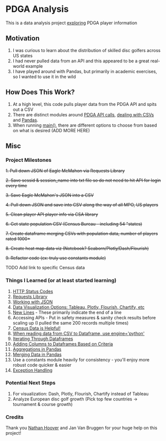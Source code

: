 # PDGA Analysis
This is a data analysis project
[exploring](https://public.tableau.com/profile/beau5312#!/vizhome/USDiscGolfExploration/Density)
PDGA player information

## Motivation
1. I was curious to learn about the distribution of skilled disc golfers across US states
2. I had never pulled data from an API and this appeared to be a great real-world example
3. I have played around with Pandas, but primarily in academic exercises, so I wanted to use it in the wild

## How Does This Work?
1. At a high level, this code pulls player data from the PDGA API and spits out a CSV
2. There are distinct modules around [PDGA API calls](https://github.com/greenbean1/pdga-analysis/blob/main/api_calls.py),
   [dealing with CSVs](https://github.com/greenbean1/pdga-analysis/blob/main/csv_functions.py) and 
   [Pandas](https://github.com/greenbean1/pdga-analysis/blob/main/dataframes.py).
3. When running [main()](https://github.com/greenbean1/pdga-analysis/blob/main/main.py), 
   there are different options to choose from based on what is desired (ADD MORE HERE)
   
## Misc

### Project Milestones
~~1. Pull down JSON of Eagle McMahon via Requests Library~~

~~2. Save sessid & session_name into txt file so do not need to hit API for login every time~~

~~3. Save Eagle McMahon's JSON into a CSV~~

~~4. Pull down JSON and save into CSV along the way of all MPO, US players~~

~~5. Clean player API player info via CSA library~~

~~6. Get state population CSV (Census Bureau - including 54 "states)~~

~~7. Create dataframe merging CSVs with population data, number of players rated 1000+~~

~~8. Create heat map data viz (Notebook? Seaborn/Plotly/Dash/Flourish)~~

~~9. Refactor code (ex: truly use constants module)~~

TODO Add link to specific Census data
### Things I Learned (or at least started learning)
1. [HTTP Status Codes](https://www.restapitutorial.com/httpstatuscodes.html)
2. [Requests Library](https://requests.readthedocs.io/en/master/)
3. [Working with JSON](https://www.geeksforgeeks.org/convert-json-to-csv-in-python/)
4. [Data Visualization Options: Tableau, Plotly, Flourish, Chartify, etc](https://spatialvision.com.au/blog-8-of-the-best-data-visualisation-platforms/)
5. [New Lines](https://www.freecodecamp.org/news/python-new-line-and-how-to-python-print-without-a-newline/) - These primarily indicate the end of a line
6. Accessing APIs - Put in safety measures & sanity check results before scaling up (I pulled the same 200 records multiple times)
7. [Census Data is Helpful!](https://www.census.gov/newsroom/press-kits/2019/national-state-estimates.html)
8. [When reading data from CSV to Dataframe, use engine='python'](https://www.shanelynn.ie/python-pandas-read_csv-load-data-from-csv-files/)
9. [Iterating Through Dataframes](https://thispointer.com/pandas-6-different-ways-to-iterate-over-rows-in-a-dataframe-update-while-iterating-row-by-row/)
10. [Adding Columns to Dataframes Based on Criteria](https://www.dataquest.io/blog/tutorial-add-column-pandas-dataframe-based-on-if-else-condition/)
11. [Aggregations in Pandas](https://www.shanelynn.ie/summarising-aggregation-and-grouping-data-in-python-pandas/#a-sample-dataframe)
12. [Merging Data in Pandas](https://www.tutorialspoint.com/python_pandas/python_pandas_merging_joining.htm)
13. Use a constants module heavily for consistency - you'll enjoy more robust code quicker & easier
14. [Exception Handling](https://www.programiz.com/python-programming/exception-handling)

### Potential Next Steps
1. For visualization: Dash, Plotly, Flourish, Chartify instead of Tableau
2. Analyze European disc golf growth (Pick top few countries -> tournament & course growth)

### Credits
Thank you [Nathan Hoover](https://github.com/nhoover) and Jan Van Bruggen for your huge help on this project!